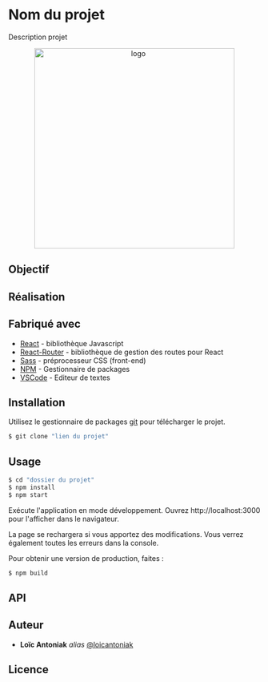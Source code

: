 # Nom du projet

Description projet

<p align="center">
    <img width="400" src="" alt="logo">
</p>

## Objectif


## Réalisation 

## Fabriqué avec

* [React](https://fr.reactjs.org/) - bibliothèque Javascript
* [React-Router](https://reactrouter.com/) - bibliothèque de gestion des routes pour React 
* [Sass](https://sass-lang.com/) -  préprocesseur CSS (front-end)
* [NPM](https://www.npmjs.com/) -  Gestionnaire de packages
* [VSCode](https://code.visualstudio.com/) - Editeur de textes

## Installation

Utilisez le gestionnaire de packages [git](https://github.com/) pour télécharger le projet.

```bash
$ git clone "lien du projet"
```

## Usage

```bash
$ cd "dossier du projet"
$ npm install
$ npm start
```

Exécute l'application en mode développement. Ouvrez http://localhost:3000 pour l'afficher dans le navigateur.

La page se rechargera si vous apportez des modifications. Vous verrez également toutes les erreurs dans la console.

Pour obtenir une version de production, faites :

```bash
$ npm build
```

## API

## Auteur

* **Loïc Antoniak** _alias_ [@loicantoniak](https://github.com/loicantoniak)

## Licence 

